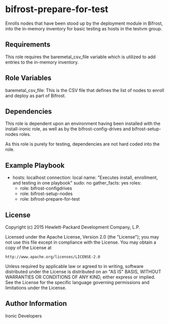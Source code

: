 bifrost-prepare-for-test
========================

Enrolls nodes that have been stood up by the deployment module in Bifrost, into the in-memory inventory for basic testing as hosts in the testvm group.

Requirements
------------

This role requires the baremetal_csv_file variable which is utilized to add entries to the in-memory inventory.

Role Variables
--------------

baremetal_csv_file: This is the CSV file that defines the list of nodes to enroll and deploy as part of Bifrost.

Dependencies
------------

This role is dependent upon an environment having been installed with the install-ironic role, as well as by the bifrost-config-drives and bifrost-setup-nodes roles.

As this role is purely for testing, dependencies are not hard coded into the role.

Example Playbook
----------------

- hosts: localhost
  connection: local
  name: "Executes install, enrollment, and testing in one playbook"
  sudo: no
  gather_facts: yes
  roles:
    - role: bifrost-configdrives
    - role: bifrost-setup-nodes
    - role: bifrost-prepare-for-test

License
-------

Copyright (c) 2015 Hewlett-Packard Development Company, L.P.

Licensed under the Apache License, Version 2.0 (the "License");
you may not use this file except in compliance with the License.
You may obtain a copy of the License at

    http://www.apache.org/licenses/LICENSE-2.0

Unless required by applicable law or agreed to in writing, software
distributed under the License is distributed on an "AS IS" BASIS,
WITHOUT WARRANTIES OR CONDITIONS OF ANY KIND, either express or implied.
See the License for the specific language governing permissions and
limitations under the License.

Author Information
------------------

Ironic Developers
